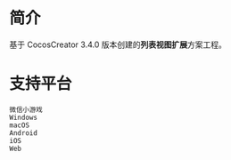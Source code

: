 
# 简介
基于 CocosCreator 3.4.0 版本创建的**列表视图扩展**方案工程。

# 支持平台

    微信小游戏
    Windows
    macOS
    Android
    iOS
    Web
